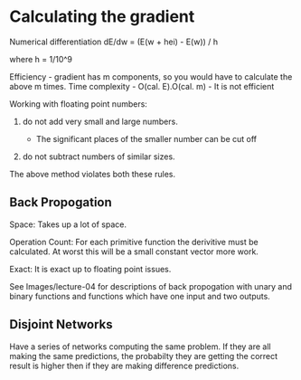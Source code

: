 # Calculating the gradient 

Numerical differentiation
dE/dw = (E(w + hei) - E(w)) / h

where h = 1/10^9

Efficiency - gradient has m components, so you would have to calculate the above m times. 
Time complexity - O(cal. E).O(cal. m) - It is not efficient

Working with floating point numbers:

1) do not add very small and large numbers.

	- The significant places of the smaller number can be cut off

2) do not subtract numbers of similar sizes.

The above method violates both these rules.

## Back Propogation
Space: Takes up a lot of space.

Operation Count: For each primitive function the derivitive must be calculated. At worst this will be a small constant vector more work.

Exact: It is exact up to floating point issues.

See Images/lecture-04 for descriptions of back propogation with unary and binary functions and functions which have one input and two outputs.

## Disjoint Networks
Have a series of networks computing the same problem. If they are all making the same predictions, the probabilty they are getting the correct result is higher then if they are making difference predictions.

